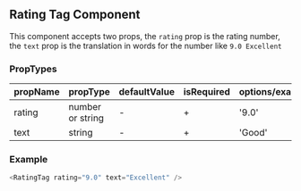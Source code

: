 ## Rating Tag Component

This component accepts two props, the `rating` prop is the rating number, the `text` prop is the translation in words for the number like `9.0 Excellent`

### PropTypes

| propName | propType | defaultValue | isRequired | options/example |
|----------|----------|--------------|------------|---------|
| rating   | number or string | -    | +          | '9.0' |
| text     | string   | -            | +          | 'Good' |

### Example

``` js
<RatingTag rating="9.0" text="Excellent" />
```
